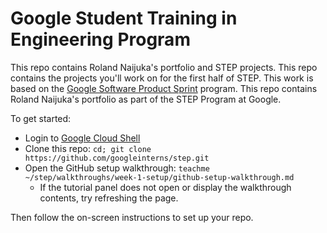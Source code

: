 # Google Student Training in Engineering Program
This repo contains Roland Naijuka's portfolio and STEP projects.
This repo contains the projects you'll work on for the first half of STEP.
This work is based on the [Google Software Product Sprint](https://g.co/softwareproductsprint) program.
This repo contains Roland Naijuka's portfolio as part of the  STEP  Program at Google.

To get started:

- Login to [Google Cloud Shell](https://ssh.cloud.google.com/cloudshell/editor)
- Clone this repo: `cd; git clone https://github.com/googleinterns/step.git`
- Open the GitHub setup walkthrough: `teachme ~/step/walkthroughs/week-1-setup/github-setup-walkthrough.md`
  - If the tutorial panel does not open or display the walkthrough contents, try refreshing the page.

Then follow the on-screen instructions to set up your repo.
